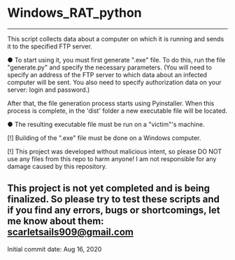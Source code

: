 # Windows_RAT_python
------------------------------------------------------------------------------------------------------------------
This script collects data about a computer on which it is running and sends it to the specified FTP server.

● To start using it, you must first generate ".exe" file. 
To do this, run the file "generate.py" and specify the necessary parameters. 
(You will need to specify an address of the FTP server to which data about an infected computer will be sent. 
You also need to specify authorization data on your server: login and password.)

After that, the file generation process starts using Pyinstaller. When this process is complete, in the 
'dist' folder a new executable file will be located.

● The resulting executable file must be run on a "victim"'s machine.

[!] Building of the ".exe" file must be done on a Windows computer.

[!] This project was developed without malicious intent, 
    so please DO NOT use any files from this repo to harm anyone!
    I am not responsible for any damage caused by this repository.

This project is not yet completed and is being finalized. 
So please try to test these scripts and if you find any errors,
bugs or shortcomings, let me know about them: scarletsails909@gmail.com
------------------------------------------------------------------------------------------------------------------
Initial commit date: Aug 16, 2020
